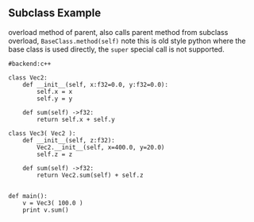 Subclass Example
----------------
overload method of parent, also calls parent method from subclass overload, `BaseClass.method(self)`
note this is old style python where the base class is used directly, the `super` special call is not supported.

```rusthon
#backend:c++

class Vec2:
	def __init__(self, x:f32=0.0, y:f32=0.0):
		self.x = x
		self.y = y

	def sum(self) ->f32:
		return self.x + self.y

class Vec3( Vec2 ):
	def __init__(self, z:f32):
		Vec2.__init__(self, x=400.0, y=20.0)
		self.z = z

	def sum(self) ->f32:
		return Vec2.sum(self) + self.z


def main():
	v = Vec3( 100.0 )
	print v.sum()

```